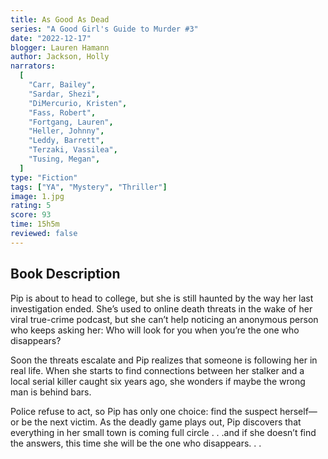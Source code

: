```yaml
---
title: As Good As Dead
series: "A Good Girl's Guide to Murder #3"
date: "2022-12-17"
blogger: Lauren Hamann
author: Jackson, Holly
narrators:
  [
    "Carr, Bailey",
    "Sardar, Shezi",
    "DiMercurio, Kristen",
    "Fass, Robert",
    "Fortgang, Lauren",
    "Heller, Johnny",
    "Leddy, Barrett",
    "Terzaki, Vassilea",
    "Tusing, Megan",
  ]
type: "Fiction"
tags: ["YA", "Mystery", "Thriller"]
image: 1.jpg
rating: 5
score: 93
time: 15h5m
reviewed: false
---
```


## Book Description

Pip is about to head to college, but she is still haunted by the way her last investigation ended. She’s used to online death threats in the wake of her viral true-crime podcast, but she can’t help noticing an anonymous person who keeps asking her: Who will look for you when you’re the one who disappears?

Soon the threats escalate and Pip realizes that someone is following her in real life. When she starts to find connections between her stalker and a local serial killer caught six years ago, she wonders if maybe the wrong man is behind bars.

Police refuse to act, so Pip has only one choice: find the suspect herself—or be the next victim. As the deadly game plays out, Pip discovers that everything in her small town is coming full circle . . .and if she doesn’t find the answers, this time she will be the one who disappears. . .
